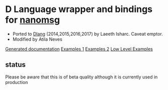 D Language wrapper and bindings for [nanomsg](http://nanomsg.org/documentation.html)
================================================================================================
* Ported to [Dlang](https://dlang.org) (2014,2015,2016,2017) by Laeeth Isharc.  Caveat emptor.
* Modified by Atila Neves

[Generated documentation](http://nanomsg.code.kaleidic.io/nanomsg.html)
[Examples 1](http://nanomsg.code.kaleidic.io/nanomsg.wrap.responder.html)
[Examples 2](http://nanomsg.code.kaleidic.io/nanomsg.wrap.checkNanoSocket.html)
[Low Level Examples](http://nanomsg.code.kaleidic.io/examples/nanomsg.examples.html)

status
-------
Please be aware that this is of beta quality although it is currently used in production
